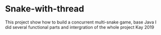 # Snake-with-thread
This project show how to build a concurrent multi-snake game, base Java
I did several functional parts and intergration of the whole project
Kay 2019
